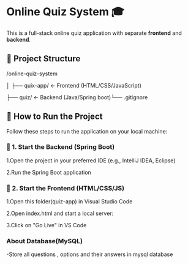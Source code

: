 # Online Quiz System 🎓

This is a full-stack online quiz application with separate **frontend** and **backend**.

## 📁 Project Structure

/online-quiz-system

│
├── quix-app/ ← Frontend (HTML/CSS/JavaScript)

├── quiz/ ← Backend (Java/Spring boot)└── .gitignore

## 🚀 How to Run the Project

Follow these steps to run the application on your local machine:

### 🔹 1. Start the Backend (Spring Boot)
1.Open the project in your preferred IDE (e.g., IntelliJ IDEA, Eclipse)

2.Run the Spring Boot application

### 🔹 2. Start the Frontend (HTML/CSS/JS)
1.Open this folder(quiz-app) in Visual Studio Code

2.Open index.html and start a local server:

3.Click on "Go Live"  in VS Code

###  About Database(MySQL)
-Store all questions , options and their answers in mysql database
